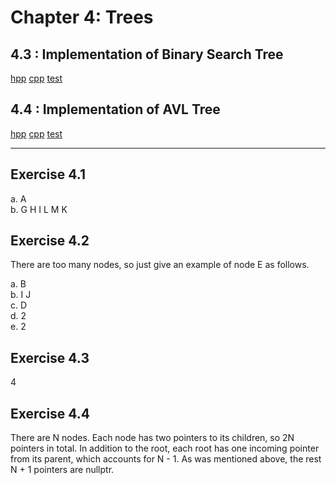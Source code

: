 # Chapter 4: Trees

## 4.3 : Implementation of Binary Search Tree

[hpp](https://github.com/seineo/Data-Structures-and-Algorithm-Analysis-in-C/blob/master/ch04/search_tree.h) [cpp](https://github.com/seineo/Data-Structures-and-Algorithm-Analysis-in-C/blob/master/ch04/search_tree.cpp) [test](https://github.com/seineo/Data-Structures-and-Algorithm-Analysis-in-C/blob/master/ch04/search_tree_test.cpp)

## 4.4 : Implementation of AVL Tree

[hpp](https://github.com/seineo/Data-Structures-and-Algorithm-Analysis-in-C/blob/master/ch04/AvlTree.h) [cpp](https://github.com/seineo/Data-Structures-and-Algorithm-Analysis-in-C/blob/master/ch04/AvlTree.cpp) [test](https://github.com/seineo/Data-Structures-and-Algorithm-Analysis-in-C/blob/master/ch04/AvlTree_test.cpp)

***

## Exercise 4.1

a. A  
b. G H I L M K

## Exercise 4.2

There are too many nodes, so just give an example of node E as follows.

a. B  
b. I J  
c. D  
d. 2  
e. 2  

## Exercise 4.3

4

## Exercise 4.4

There are N nodes. Each node has two pointers to its children, so 2N pointers in total. In addition to the root, each root has one incoming pointer from its parent, which accounts for N - 1. As was mentioned above, the rest N + 1 pointers are nullptr.   



